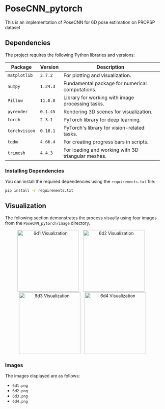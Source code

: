# PoseCNN_pytorch
This is an implementation of PoseCNN for 6D pose estimation on PROPSP dataset
## Dependencies

The project requires the following Python libraries and versions:

| Package       | Version    | Description                                         |
|---------------|------------|-----------------------------------------------------|
| `matplotlib`  | `3.7.2`    | For plotting and visualization.                     |
| `numpy`       | `1.24.3`   | Fundamental package for numerical computations.     |
| `Pillow`      | `11.0.0`   | Library for working with image processing tasks.    |
| `pyrender`    | `0.1.45`   | Rendering 3D scenes for visualization.              |
| `torch`       | `2.3.1`    | PyTorch library for deep learning.                  |
| `torchvision` | `0.18.1`   | PyTorch's library for vision-related tasks.         |
| `tqdm`        | `4.66.4`   | For creating progress bars in scripts.              |
| `trimesh`     | `4.4.3`    | For loading and working with 3D triangular meshes.  |

### Installing Dependencies

You can install the required dependencies using the `requirements.txt` file:

```bash
pip install -r requirements.txt

```
## Visualization

The following section demonstrates the process visually using four images from the `PoseCNN_pytorch/image` directory.

<div align="center">
    <img src="PoseCNN_pytorch/image/6d1.png" alt="6d1 Visualization" width="200px" style="margin-right: 10px;">
    <img src="PoseCNN_pytorch/image/6d2.png" alt="6d2 Visualization" width="200px" style="margin-right: 10px;">
    <img src="PoseCNN_pytorch/image/6d3.png" alt="6d3 Visualization" width="200px" style="margin-right: 10px;">
    <img src="PoseCNN_pytorch/image/6d4.png" alt="6d4 Visualization" width="200px">
</div>

### Images
The images displayed are as follows:
- `6d1.png`
- `6d2.png`
- `6d3.png`
- `6d4.png`

